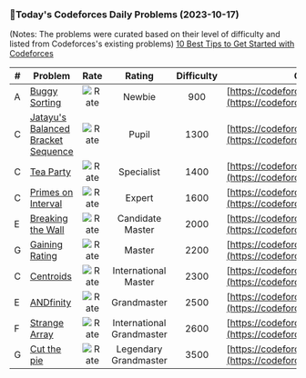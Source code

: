 ### 🌟Today's Codeforces Daily Problems (2023-10-17)
(Notes: The problems were curated based on their level of difficulty and listed from Codeforces's existing problems)
[10 Best Tips to Get Started with Codeforces](https://github.com/ika9810/Codeforces-Daily-Problems/blob/main/10%20Best%20Tips%20to%20Get%20Started%20with%20Codeforces.md)

| # | Problem | Rate| Rating | Difficulty | Contest |
|---| ----- | :--------: | :----------: | :----------: | ---------- |
|A|[Buggy Sorting](https://codeforces.com/contest/246/problem/A)|![Rate](https://img.shields.io/badge/Newbie-900-lightgrey)|Newbie|900|[https://codeforces.com/contest/246](https://codeforces.com/contest/246)|
|C|[Jatayu's Balanced Bracket Sequence](https://codeforces.com/contest/1726/problem/C)|![Rate](https://img.shields.io/badge/Pupil-1300-brightgreen)|Pupil|1300|[https://codeforces.com/contest/1726](https://codeforces.com/contest/1726)|
|C|[Tea Party](https://codeforces.com/contest/808/problem/C)|![Rate](https://img.shields.io/badge/Specialist-1400-9cf)|Specialist|1400|[https://codeforces.com/contest/808](https://codeforces.com/contest/808)|
|C|[Primes on Interval](https://codeforces.com/contest/237/problem/C)|![Rate](https://img.shields.io/badge/Expert-1600-blue)|Expert|1600|[https://codeforces.com/contest/237](https://codeforces.com/contest/237)|
|E|[Breaking the Wall](https://codeforces.com/contest/1674/problem/E)|![Rate](https://img.shields.io/badge/Candidate%20Master-2000-blueviolet)|Candidate Master|2000|[https://codeforces.com/contest/1674](https://codeforces.com/contest/1674)|
|G|[Gaining Rating](https://codeforces.com/contest/1772/problem/G)|![Rate](https://img.shields.io/badge/Master-2200-orange)|Master|2200|[https://codeforces.com/contest/1772](https://codeforces.com/contest/1772)|
|C|[Centroids](https://codeforces.com/contest/708/problem/C)|![Rate](https://img.shields.io/badge/International%20Master-2300-orange)|International Master|2300|[https://codeforces.com/contest/708](https://codeforces.com/contest/708)|
|E|[ANDfinity](https://codeforces.com/contest/1689/problem/E)|![Rate](https://img.shields.io/badge/Grandmaster-2500-red)|Grandmaster|2500|[https://codeforces.com/contest/1689](https://codeforces.com/contest/1689)|
|F|[Strange Array](https://codeforces.com/contest/1539/problem/F)|![Rate](https://img.shields.io/badge/International%20Grandmaster-2600-red)|International Grandmaster|2600|[https://codeforces.com/contest/1539](https://codeforces.com/contest/1539)|
|G|[Cut the pie](https://codeforces.com/contest/799/problem/G)|![Rate](https://img.shields.io/badge/Legendary%20Grandmaster-3500-red)|Legendary Grandmaster|3500|[https://codeforces.com/contest/799](https://codeforces.com/contest/799)|
